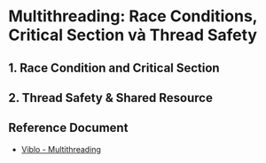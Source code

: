 # Multithreading: Race Conditions, Critical Section và Thread Safety

## 1. Race Condition and Critical Section

## 2. Thread Safety & Shared Resource



## Reference Document

* [Viblo - Multithreading](https://viblo.asia/p/multithreading-race-conditions-critical-sections-va-thread-safety-OEqGj6LlG9bL)
